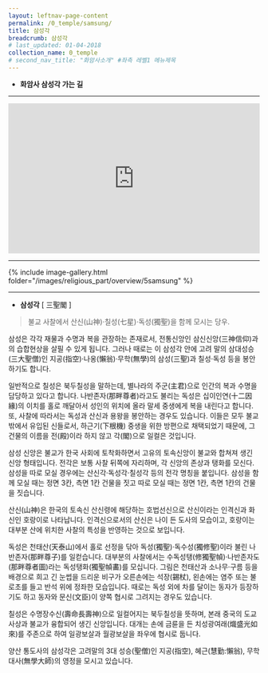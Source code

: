 ```yaml
---
layout: leftnav-page-content
permalink: /0_temple/samsung/
title: 삼성각
breadcrumb: 삼성각
# last_updated: 01-04-2018 
collection_name: 0_temple
# second_nav_title: "화암사소개" #좌측 레벨1 메뉴제목
---
```


* **화암사 삼성각 가는 길**

---
<iframe width="100%"
        height="300"        
        src="https://youtube.com/embed/YQHywMpCJAo"
        frameborder="0"
        allow="autoplay; encrypted-media"
        allowfullscreen></iframe>

---

{% include image-gallery.html folder="/images/religious_part/overview/5samsung" %}

---

* **삼성각**
[ 三聖閣 ]

> 불교 사찰에서 산신(山神)·칠성(七星)·독성(獨聖)을 함께 모시는 당우.


삼성은 각각 재물과 수명과 복을 관장하는 존재로서, 전통신앙인 삼신신앙(三神信仰)과의 습합현상을 살필 수 있게 됩니다. 그러나 때로는 이 삼성각 안에 고려 말의 삼대성승(三大聖僧)인 지공(指空)·나옹(懶翁)·무학(無學)의 삼성(三聖)과 칠성·독성 등을 봉안하기도 합니다.

일반적으로 칠성은 북두칠성을 말하는데, 별나라의 주군(主君)으로 인간의 복과 수명을 담당하고 있다고 합니다. 나반존자(那畔尊者)라고도 불리는 독성은 십이인연(十二因緣)의 이치를 홀로 깨달아서 성인의 위치에 올라 말세 중생에게 복을 내린다고 합니다. 또, 사찰에 따라서는 독성과 산신과 용왕을 봉안하는 경우도 있습니다. 이들은 모두 불교 밖에서 유입된 신들로서, 하근기(下根機) 중생을 위한 방편으로 채택되었기 때문에, 그 건물의 이름을 전(殿)이라 하지 않고 각(閣)으로 일컬은 것입니다.

삼성 신앙은 불교가 한국 사회에 토착화하면서 고유의 토속신앙이 불교와 합쳐져 생긴 신앙 형태입니다. 전각은 보통 사찰 뒤쪽에 자리하며, 각 신앙의 존상과 탱화를 모신다. 삼성을 따로 모실 경우에는 산신각·독성각·칠성각 등의 전각 명칭을 붙입니다. 삼성을 함께 모실 때는 정면 3칸, 측면 1칸 건물을 짓고 따로 모실 때는 정면 1칸, 측면 1칸의 건물을 짓습니다.

산신(山神)은 한국의 토속신 산신령에 해당하는 호법선신으로 산신이라는 인격신과 화신인 호랑이로 나타납니다. 인격신으로서의 산신은 나이 든 도사의 모습이고, 호랑이는 대부분 산에 위치한 사찰의 특성을 반영하는 것으로 보입니다.

독성은 천태산(天泰山)에서 홀로 선정을 닦아 독성(獨聖)·독수성(獨修聖)이라 불린 나반존자(那畔尊子)를 일컫습니다. 대부분의 사찰에서는 수독성탱(修獨聖幀)·나반존자도(那畔尊者圖)라는 독성탱화(獨聖幀畵)를 모십니다. 그림은 천태산과 소나무·구름 등을 배경으로 희고 긴 눈썹을 드리운 비구가 오른손에는 석장(錫杖), 왼손에는 염주 또는 불로초를 들고 반석 위에 정좌한 모습입니다. 때로는 독성 외에 차를 달이는 동자가 등장하기도 하고 동자와 문신(文臣)이 양쪽 협시로 그려지는 경우도 있습니다.

칠성은 수명장수신(壽命長壽神)으로 일컬어지는 북두칠성을 뜻하며, 본래 중국의 도교사상과 불교가 융합되어 생긴 신앙입니다. 대개는 손에 금륜을 든 치성광여래(熾盛光如來)를 주존으로 하여 일광보살과 월광보살을 좌우에 협시로 둡니다.

양산 통도사의 삼성각은 고려말의 3대 성승(聖僧)인 지공(指空), 혜근(慧勤:懶翁), 무학대사(無學大師)의 영정을 모시고 있습니다.
